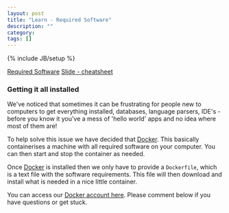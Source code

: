 ```yaml
---
layout: post
title: "Learn - Required Software"
description: ""
category:
tags: []
---
```

{% include JB/setup %}

<a href="/2016/05/07/required-software">Required Software</a>
<a href="/learn"> Slide - cheatsheet</a>

### Getting it all installed

We've noticed that sometimes it can be frustrating for people new to computers
to get everything installed, databases, language parsers, IDE's - before you
know it you've a mess of 'hello world' apps and no idea where most of them are!

To help solve this issue we have decided that [Docker](https://www.docker.com/). This basically containerises a machine with all required software on your computer. You can then start and stop the container as needed.

Once [Docker](https://www.docker.com/) is installed then we only have to provide a `Dockerfile`, which is a text file with the software requirements. This file will then download and install what is needed in a nice little container.

You can access our [Docker account here](https://hub.docker.com/r/coderforge/). Please comment below if you have questions or get stuck.
